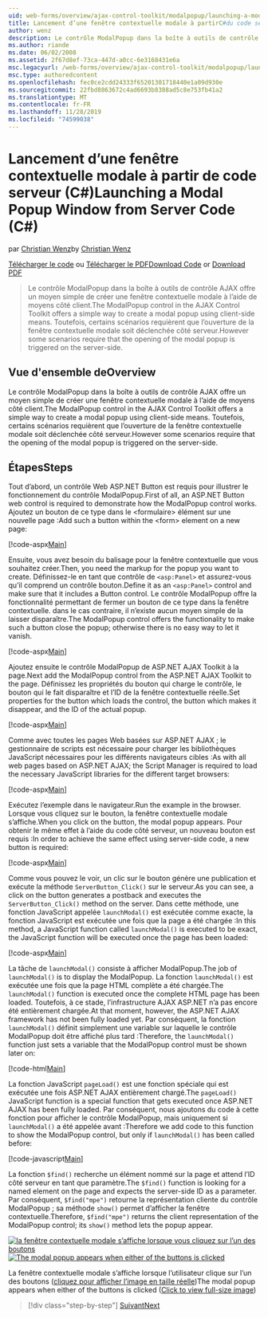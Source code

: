 ```yaml
---
uid: web-forms/overview/ajax-control-toolkit/modalpopup/launching-a-modal-popup-window-from-server-code-cs
title: Lancement d’une fenêtre contextuelle modale à partirC#du code serveur () | Microsoft Docs
author: wenz
description: Le contrôle ModalPopup dans la boîte à outils de contrôle AJAX offre un moyen simple de créer une fenêtre contextuelle modale à l’aide de moyens côté client. Toutefois, certains scénarios requièrent que t...
ms.author: riande
ms.date: 06/02/2008
ms.assetid: 2f67d8ef-73ca-447d-a0cc-6e3168431e6a
msc.legacyurl: /web-forms/overview/ajax-control-toolkit/modalpopup/launching-a-modal-popup-window-from-server-code-cs
msc.type: authoredcontent
ms.openlocfilehash: fec0ce2cdd24333f65201301718440e1a09d930e
ms.sourcegitcommit: 22fbd8863672c4ad6693b8388ad5c8e753fb41a2
ms.translationtype: MT
ms.contentlocale: fr-FR
ms.lasthandoff: 11/28/2019
ms.locfileid: "74599038"
---
```

# <a name="launching-a-modal-popup-window-from-server-code-c"></a><span data-ttu-id="2b99b-104">Lancement d’une fenêtre contextuelle modale à partir de code serveur (C#)</span><span class="sxs-lookup"><span data-stu-id="2b99b-104">Launching a Modal Popup Window from Server Code (C#)</span></span>

<span data-ttu-id="2b99b-105">par [Christian Wenz](https://github.com/wenz)</span><span class="sxs-lookup"><span data-stu-id="2b99b-105">by [Christian Wenz](https://github.com/wenz)</span></span>

<span data-ttu-id="2b99b-106">[Télécharger le code](https://download.microsoft.com/download/2/4/0/24052038-f942-4336-905b-b60ae56f0dd5/ModalPopup1.cs.zip) ou [Télécharger le PDF](https://download.microsoft.com/download/b/6/a/b6ae89ee-df69-4c87-9bfb-ad1eb2b23373/modalpopup1CS.pdf)</span><span class="sxs-lookup"><span data-stu-id="2b99b-106">[Download Code](https://download.microsoft.com/download/2/4/0/24052038-f942-4336-905b-b60ae56f0dd5/ModalPopup1.cs.zip) or [Download PDF](https://download.microsoft.com/download/b/6/a/b6ae89ee-df69-4c87-9bfb-ad1eb2b23373/modalpopup1CS.pdf)</span></span>

> <span data-ttu-id="2b99b-107">Le contrôle ModalPopup dans la boîte à outils de contrôle AJAX offre un moyen simple de créer une fenêtre contextuelle modale à l’aide de moyens côté client.</span><span class="sxs-lookup"><span data-stu-id="2b99b-107">The ModalPopup control in the AJAX Control Toolkit offers a simple way to create a modal popup using client-side means.</span></span> <span data-ttu-id="2b99b-108">Toutefois, certains scénarios requièrent que l’ouverture de la fenêtre contextuelle modale soit déclenchée côté serveur.</span><span class="sxs-lookup"><span data-stu-id="2b99b-108">However some scenarios require that the opening of the modal popup is triggered on the server-side.</span></span>

## <a name="overview"></a><span data-ttu-id="2b99b-109">Vue d'ensemble de</span><span class="sxs-lookup"><span data-stu-id="2b99b-109">Overview</span></span>

<span data-ttu-id="2b99b-110">Le contrôle ModalPopup dans la boîte à outils de contrôle AJAX offre un moyen simple de créer une fenêtre contextuelle modale à l’aide de moyens côté client.</span><span class="sxs-lookup"><span data-stu-id="2b99b-110">The ModalPopup control in the AJAX Control Toolkit offers a simple way to create a modal popup using client-side means.</span></span> <span data-ttu-id="2b99b-111">Toutefois, certains scénarios requièrent que l’ouverture de la fenêtre contextuelle modale soit déclenchée côté serveur.</span><span class="sxs-lookup"><span data-stu-id="2b99b-111">However some scenarios require that the opening of the modal popup is triggered on the server-side.</span></span>

## <a name="steps"></a><span data-ttu-id="2b99b-112">Étapes</span><span class="sxs-lookup"><span data-stu-id="2b99b-112">Steps</span></span>

<span data-ttu-id="2b99b-113">Tout d’abord, un contrôle Web ASP.NET Button est requis pour illustrer le fonctionnement du contrôle ModalPopup.</span><span class="sxs-lookup"><span data-stu-id="2b99b-113">First of all, an ASP.NET Button web control is required to demonstrate how the ModalPopup control works.</span></span> <span data-ttu-id="2b99b-114">Ajoutez un bouton de ce type dans le &lt;formulaire&gt; élément sur une nouvelle page :</span><span class="sxs-lookup"><span data-stu-id="2b99b-114">Add such a button within the &lt;form&gt; element on a new page:</span></span>

[!code-aspx[Main](launching-a-modal-popup-window-from-server-code-cs/samples/sample1.aspx)]

<span data-ttu-id="2b99b-115">Ensuite, vous avez besoin du balisage pour la fenêtre contextuelle que vous souhaitez créer.</span><span class="sxs-lookup"><span data-stu-id="2b99b-115">Then, you need the markup for the popup you want to create.</span></span> <span data-ttu-id="2b99b-116">Définissez-le en tant que contrôle de `<asp:Panel>` et assurez-vous qu’il comprend un contrôle bouton.</span><span class="sxs-lookup"><span data-stu-id="2b99b-116">Define it as an `<asp:Panel>` control and make sure that it includes a Button control.</span></span> <span data-ttu-id="2b99b-117">Le contrôle ModalPopup offre la fonctionnalité permettant de fermer un bouton de ce type dans la fenêtre contextuelle. dans le cas contraire, il n’existe aucun moyen simple de la laisser disparaître.</span><span class="sxs-lookup"><span data-stu-id="2b99b-117">The ModalPopup control offers the functionality to make such a button close the popup; otherwise there is no easy way to let it vanish.</span></span>

[!code-aspx[Main](launching-a-modal-popup-window-from-server-code-cs/samples/sample2.aspx)]

<span data-ttu-id="2b99b-118">Ajoutez ensuite le contrôle ModalPopup de ASP.NET AJAX Toolkit à la page.</span><span class="sxs-lookup"><span data-stu-id="2b99b-118">Next add the ModalPopup control from the ASP.NET AJAX Toolkit to the page.</span></span> <span data-ttu-id="2b99b-119">Définissez les propriétés du bouton qui charge le contrôle, le bouton qui le fait disparaître et l’ID de la fenêtre contextuelle réelle.</span><span class="sxs-lookup"><span data-stu-id="2b99b-119">Set properties for the button which loads the control, the button which makes it disappear, and the ID of the actual popup.</span></span>

[!code-aspx[Main](launching-a-modal-popup-window-from-server-code-cs/samples/sample3.aspx)]

<span data-ttu-id="2b99b-120">Comme avec toutes les pages Web basées sur ASP.NET AJAX ; le gestionnaire de scripts est nécessaire pour charger les bibliothèques JavaScript nécessaires pour les différents navigateurs cibles :</span><span class="sxs-lookup"><span data-stu-id="2b99b-120">As with all web pages based on ASP.NET AJAX; the Script Manager is required to load the necessary JavaScript libraries for the different target browsers:</span></span>

[!code-aspx[Main](launching-a-modal-popup-window-from-server-code-cs/samples/sample4.aspx)]

<span data-ttu-id="2b99b-121">Exécutez l’exemple dans le navigateur.</span><span class="sxs-lookup"><span data-stu-id="2b99b-121">Run the example in the browser.</span></span> <span data-ttu-id="2b99b-122">Lorsque vous cliquez sur le bouton, la fenêtre contextuelle modale s’affiche.</span><span class="sxs-lookup"><span data-stu-id="2b99b-122">When you click on the button, the modal popup appears.</span></span> <span data-ttu-id="2b99b-123">Pour obtenir le même effet à l’aide du code côté serveur, un nouveau bouton est requis :</span><span class="sxs-lookup"><span data-stu-id="2b99b-123">In order to achieve the same effect using server-side code, a new button is required:</span></span>

[!code-aspx[Main](launching-a-modal-popup-window-from-server-code-cs/samples/sample5.aspx)]

<span data-ttu-id="2b99b-124">Comme vous pouvez le voir, un clic sur le bouton génère une publication et exécute la méthode `ServerButton_Click()` sur le serveur.</span><span class="sxs-lookup"><span data-stu-id="2b99b-124">As you can see, a click on the button generates a postback and executes the `ServerButton_Click()` method on the server.</span></span> <span data-ttu-id="2b99b-125">Dans cette méthode, une fonction JavaScript appelée `launchModal()` est exécutée comme exacte, la fonction JavaScript est exécutée une fois que la page a été chargée :</span><span class="sxs-lookup"><span data-stu-id="2b99b-125">In this method, a JavaScript function called `launchModal()` is executed to be exact, the JavaScript function will be executed once the page has been loaded:</span></span>

[!code-aspx[Main](launching-a-modal-popup-window-from-server-code-cs/samples/sample6.aspx)]

<span data-ttu-id="2b99b-126">La tâche de `launchModal()` consiste à afficher ModalPopup.</span><span class="sxs-lookup"><span data-stu-id="2b99b-126">The job of `launchModal()` is to display the ModalPopup.</span></span> <span data-ttu-id="2b99b-127">La fonction `launchModal()` est exécutée une fois que la page HTML complète a été chargée.</span><span class="sxs-lookup"><span data-stu-id="2b99b-127">The `launchModal()` function is executed once the complete HTML page has been loaded.</span></span> <span data-ttu-id="2b99b-128">Toutefois, à ce stade, l’infrastructure AJAX ASP.NET n’a pas encore été entièrement chargée.</span><span class="sxs-lookup"><span data-stu-id="2b99b-128">At that moment, however, the ASP.NET AJAX framework has not been fully loaded yet.</span></span> <span data-ttu-id="2b99b-129">Par conséquent, la fonction `launchModal()` définit simplement une variable sur laquelle le contrôle ModalPopup doit être affiché plus tard :</span><span class="sxs-lookup"><span data-stu-id="2b99b-129">Therefore, the `launchModal()` function just sets a variable that the ModalPopup control must be shown later on:</span></span>

[!code-html[Main](launching-a-modal-popup-window-from-server-code-cs/samples/sample7.html)]

<span data-ttu-id="2b99b-130">La fonction JavaScript `pageLoad()` est une fonction spéciale qui est exécutée une fois ASP.NET AJAX entièrement chargé.</span><span class="sxs-lookup"><span data-stu-id="2b99b-130">The `pageLoad()` JavaScript function is a special function that gets executed once ASP.NET AJAX has been fully loaded.</span></span> <span data-ttu-id="2b99b-131">Par conséquent, nous ajoutons du code à cette fonction pour afficher le contrôle ModalPopup, mais uniquement si `launchModal()` a été appelée avant :</span><span class="sxs-lookup"><span data-stu-id="2b99b-131">Therefore we add code to this function to show the ModalPopup control, but only if `launchModal()` has been called before:</span></span>

[!code-javascript[Main](launching-a-modal-popup-window-from-server-code-cs/samples/sample8.js)]

<span data-ttu-id="2b99b-132">La fonction `$find()` recherche un élément nommé sur la page et attend l’ID côté serveur en tant que paramètre.</span><span class="sxs-lookup"><span data-stu-id="2b99b-132">The `$find()` function is looking for a named element on the page and expects the server-side ID as a parameter.</span></span> <span data-ttu-id="2b99b-133">Par conséquent, `$find("mpe")` retourne la représentation cliente du contrôle ModalPopup ; sa méthode `show()` permet d’afficher la fenêtre contextuelle.</span><span class="sxs-lookup"><span data-stu-id="2b99b-133">Therefore, `$find("mpe")` returns the client representation of the ModalPopup control; its `show()` method lets the popup appear.</span></span>

<span data-ttu-id="2b99b-134">[![la fenêtre contextuelle modale s’affiche lorsque vous cliquez sur l’un des boutons](launching-a-modal-popup-window-from-server-code-cs/_static/image2.png)](launching-a-modal-popup-window-from-server-code-cs/_static/image1.png)</span><span class="sxs-lookup"><span data-stu-id="2b99b-134">[![The modal popup appears when either of the buttons is clicked](launching-a-modal-popup-window-from-server-code-cs/_static/image2.png)](launching-a-modal-popup-window-from-server-code-cs/_static/image1.png)</span></span>

<span data-ttu-id="2b99b-135">La fenêtre contextuelle modale s’affiche lorsque l’utilisateur clique sur l’un des boutons ([cliquez pour afficher l’image en taille réelle](launching-a-modal-popup-window-from-server-code-cs/_static/image3.png))</span><span class="sxs-lookup"><span data-stu-id="2b99b-135">The modal popup appears when either of the buttons is clicked ([Click to view full-size image](launching-a-modal-popup-window-from-server-code-cs/_static/image3.png))</span></span>

> [!div class="step-by-step"]
> [<span data-ttu-id="2b99b-136">Suivant</span><span class="sxs-lookup"><span data-stu-id="2b99b-136">Next</span></span>](using-modalpopup-with-a-repeater-control-cs.md)
